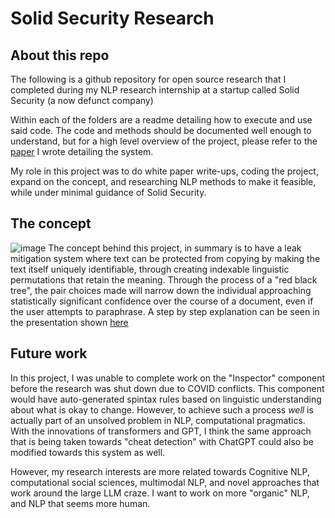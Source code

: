 # Solid Security Research
## About this repo
The following is a github repository for open source research that I completed during my NLP research internship at a startup called Solid Security (a now defunct company)

Within each of the folders are a readme detailing how to execute and use said code.  The code and methods should be documented well enough to understand, but for a high level overview of the project, please refer to the [paper](https://github.com/SolidSecurity/Solid-Spintax-Specification) I wrote detailing the system.

My role in this project was to do white paper write-ups, coding the project, expand on the concept, and researching NLP methods to make it feasible, while under minimal guidance of Solid Security.

## The concept
![image](https://user-images.githubusercontent.com/26073390/220499153-06e80e7d-bfd1-4fca-9a93-ca8fa719613b.png)
The concept behind this project, in summary is to have a leak mitigation system where text can be protected from copying by making the text itself uniquely identifiable, through creating indexable linguistic permutations that retain the meaning.  Through the process of a "red black tree", the pair choices made will narrow down the individual approaching statistically significant confidence over the course of a document, even if the user attempts to paraphrase.  A step by step explanation can be seen in the presentation shown [here](https://github.com/Fuehnix/Solid-Security-Research/blob/master/Papers%20and%20Presentations/Presentation.pdf)

## Future work
In this project, I was unable to complete work on the "Inspector" component before the research was shut down due to COVID conflicts. This component would have auto-generated spintax rules based on linguistic understanding about what is okay to change.  However, to achieve such a process *well* is actually part of an unsolved problem in NLP, computational pragmatics.  With the innovations of transformers and GPT, I think the same approach that is being taken towards "cheat detection" with ChatGPT could also be modified towards this system as well.

However, my research interests are more related towards Cognitive NLP, computational social sciences, multimodal NLP, and novel approaches that work around the large LLM craze.  I want to work on more "organic" NLP, and NLP that seems more human.
